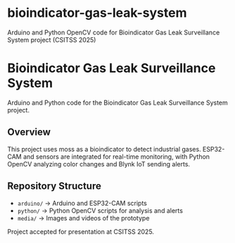 # bioindicator-gas-leak-system
Arduino and Python OpenCV code for Bioindicator Gas Leak Surveillance System project (CSITSS 2025)
# Bioindicator Gas Leak Surveillance System

Arduino and Python code for the Bioindicator Gas Leak Surveillance System project.

## Overview
This project uses moss as a bioindicator to detect industrial gases. ESP32-CAM and sensors are integrated for real-time monitoring, with Python OpenCV analyzing color changes and Blynk IoT sending alerts.

## Repository Structure
- `arduino/` → Arduino and ESP32-CAM scripts  
- `python/` → Python OpenCV scripts for analysis and alerts  
- `media/` → Images and videos of the prototype  

Project accepted for presentation at CSITSS 2025.
